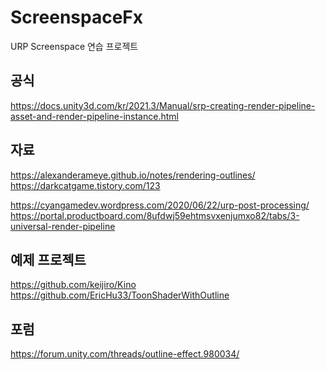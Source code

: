 # ScreenspaceFx
URP Screenspace 연습 프로젝트


공식
---
https://docs.unity3d.com/kr/2021.3/Manual/srp-creating-render-pipeline-asset-and-render-pipeline-instance.html

자료
---
https://alexanderameye.github.io/notes/rendering-outlines/
https://darkcatgame.tistory.com/123

https://cyangamedev.wordpress.com/2020/06/22/urp-post-processing/
https://portal.productboard.com/8ufdwj59ehtmsvxenjumxo82/tabs/3-universal-render-pipeline

예제 프로젝트
---
https://github.com/keijiro/Kino
https://github.com/EricHu33/ToonShaderWithOutline

포럼
---
https://forum.unity.com/threads/outline-effect.980034/
